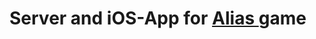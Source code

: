 <h1 align="left">Server and iOS-App for <a href="https://en.wikipedia.org/wiki/Alias_(board_game)" target="_blank">Alias </a>game</h1>

